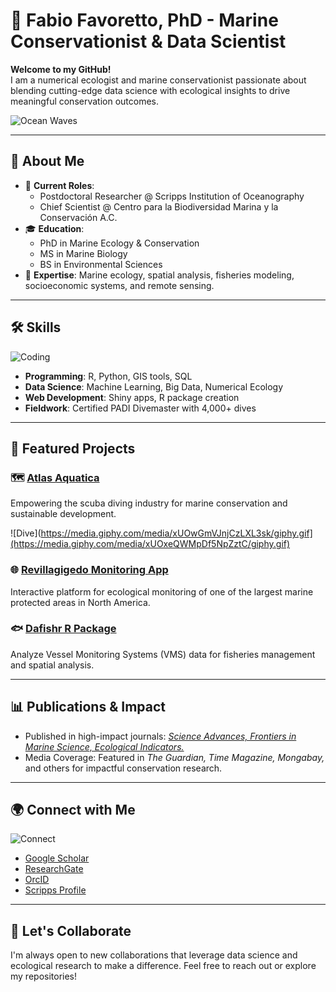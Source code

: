# 🌊 Fabio Favoretto, PhD - Marine Conservationist & Data Scientist

**Welcome to my GitHub!**  
I am a numerical ecologist and marine conservationist passionate about blending cutting-edge data science with ecological insights to drive meaningful conservation outcomes.

![Ocean Waves](https://media.giphy.com/media/l0ExpMzowNRkPNnvW/giphy.gif)

---

## 📜 About Me

- 🏢 **Current Roles**:
  - Postdoctoral Researcher @ Scripps Institution of Oceanography
  - Chief Scientist @ Centro para la Biodiversidad Marina y la Conservación A.C.
- 🎓 **Education**:
  - PhD in Marine Ecology & Conservation
  - MS in Marine Biology  
  - BS in Environmental Sciences
- 🌟 **Expertise**: Marine ecology, spatial analysis, fisheries modeling, socioeconomic systems, and remote sensing.

---

## 🛠️ Skills

![Coding](https://media.giphy.com/media/f3iwJFOVOwuy7K6FFw/giphy.gif)

- **Programming**: R, Python, GIS tools, SQL
- **Data Science**: Machine Learning, Big Data, Numerical Ecology
- **Web Development**: Shiny apps, R package creation
- **Fieldwork**: Certified PADI Divemaster with 4,000+ dives

---

## 🚀 Featured Projects

### 🗺️ [Atlas Aquatica](https://oceandecade.org/actions/atlas-aquatica/)
Empowering the scuba diving industry for marine conservation and sustainable development.

![Dive](https://media.giphy.com/media/xUOwGmVJnjCzLXL3sk/giphy.gif](https://media.giphy.com/media/xUOxeQWMpDf5NpZztC/giphy.gif)

### 🌐 [Revillagigedo Monitoring App](https://fabio-favoretto.shinyapps.io/revillagigedo-app/)
Interactive platform for ecological monitoring of one of the largest marine protected areas in North America.

### 🐟 [Dafishr R Package](https://github.com/CBMC-GCMP/dafishr)
Analyze Vessel Monitoring Systems (VMS) data for fisheries management and spatial analysis.

---

## 📊 Publications & Impact

- Published in high-impact journals: *[Science Advances, Frontiers in Marine Science, Ecological Indicators.](https://scholar.google.com/citations?user=10ioEq4AAAAJ&hl=en)*
- Media Coverage: Featured in *The Guardian, Time Magazine, Mongabay,* and others for impactful conservation research.

---

## 🌍 Connect with Me

![Connect](https://media.giphy.com/media/26FPGvHRJUP7FK2s8/giphy.gif)

- [Google Scholar](https://scholar.google.com/citations?user=10ioEq4AAAAJ&hl=en)  
- [ResearchGate](https://www.researchgate.net/profile/Fabio-Favoretto)  
- [OrcID](https://orcid.org/0000-0002-6493-4254)  
- [Scripps Profile](https://scripps.ucsd.edu/profiles/ffavoretto)

---

## 🐙 Let's Collaborate

I'm always open to new collaborations that leverage data science and ecological research to make a difference. Feel free to reach out or explore my repositories!


<!---
Fabbiologia/Fabbiologia is a ✨ special ✨ repository because its `README.md` (this file) appears on your GitHub profile.
You can click the Preview link to take a look at your changes.
--->
